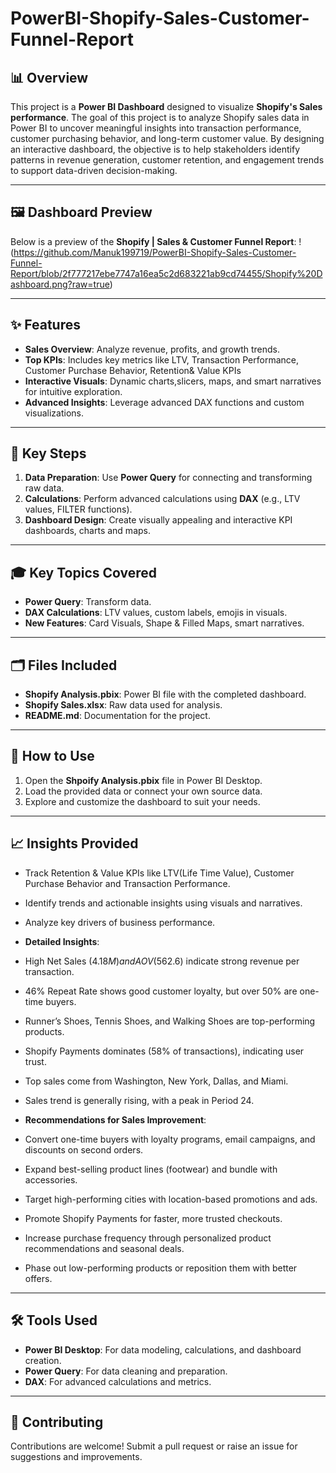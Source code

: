 # PowerBI-Shopify-Sales-Customer-Funnel-Report


## 📊 Overview
This project is a **Power BI Dashboard** designed to visualize **Shopify's Sales performance**. The goal of this project is to analyze Shopify sales data in Power BI to uncover meaningful insights into transaction performance, customer purchasing behavior, and long-term customer value. By designing an interactive dashboard, the objective is to help stakeholders identify patterns in revenue generation, customer retention, and engagement trends to support data-driven decision-making.

---

## 🖼️ Dashboard Preview
Below is a preview of the **Shopify | Sales & Customer Funnel Report**:
!(https://github.com/Manuk199719/PowerBI-Shopify-Sales-Customer-Funnel-Report/blob/2f777217ebe7747a16ea5c2d683221ab9cd74455/Shopify%20Dashboard.png?raw=true)


---

## ✨ Features
- **Sales Overview**: Analyze revenue, profits, and growth trends.  
- **Top KPIs**: Includes key metrics like LTV, Transaction Performance, Customer Purchase Behavior, Retention& Value KPIs  
- **Interactive Visuals**: Dynamic charts,slicers, maps, and smart narratives for intuitive exploration.  
- **Advanced Insights**: Leverage advanced DAX functions and custom visualizations.
---

## 🔧 Key Steps
1. **Data Preparation**: Use **Power Query** for connecting and transforming raw data.    
2. **Calculations**: Perform advanced calculations using **DAX** (e.g., LTV values, FILTER functions).  
3. **Dashboard Design**: Create visually appealing and interactive KPI dashboards, charts and maps.
---

## 🎓 Key Topics Covered
- **Power Query**: Transform data.   
- **DAX Calculations**: LTV values, custom labels, emojis in visuals.
- **New Features**: Card Visuals, Shape & Filled Maps, smart narratives. 
---

## 🗂️ Files Included
- **Shopify Analysis.pbix**: Power BI file with the completed dashboard.  
- **Shopify Sales.xlsx**: Raw data used for analysis.  
- **README.md**: Documentation for the project.
---

## 🚀 How to Use
1. Open the **Shpoify Analysis.pbix** file in Power BI Desktop.  
2. Load the provided data or connect your own source data.  
3. Explore and customize the dashboard to suit your needs.  
---

## 📈 Insights Provided
- Track Retention & Value KPIs like LTV(Life Time Value), Customer Purchase Behavior and Transaction Performance.   
- Identify trends and actionable insights using visuals and narratives.  
- Analyze key drivers of business performance.
    
- **Detailed Insights**:
- High Net Sales ($4.18M) and AOV ($562.6) indicate strong revenue per transaction.
- 46% Repeat Rate shows good customer loyalty, but over 50% are one-time buyers.
- Runner’s Shoes, Tennis Shoes, and Walking Shoes are top-performing products.
- Shopify Payments dominates (58% of transactions), indicating user trust.
- Top sales come from Washington, New York, Dallas, and Miami.
- Sales trend is generally rising, with a peak in Period 24.

- **Recommendations for Sales Improvement**:
- Convert one-time buyers with loyalty programs, email campaigns, and discounts on second orders.
- Expand best-selling product lines (footwear) and bundle with accessories.
- Target high-performing cities with location-based promotions and ads.
- Promote Shopify Payments for faster, more trusted checkouts.
- Increase purchase frequency through personalized product recommendations and seasonal deals.
- Phase out low-performing products or reposition them with better offers.
---

## 🛠️ Tools Used
- **Power BI Desktop**: For data modeling, calculations, and dashboard creation.  
- **Power Query**: For data cleaning and preparation.  
- **DAX**: For advanced calculations and metrics.
---

## 🤝 Contributing
Contributions are welcome! Submit a pull request or raise an issue for suggestions and improvements.









